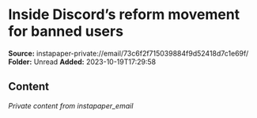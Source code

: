 # Inside Discord’s reform movement for banned users

**Source:** instapaper-private://email/73c6f2f715039884f9d52418d7c1e69f/
**Folder:** Unread
**Added:** 2023-10-19T17:29:58




## Content
*Private content from instapaper_email*
